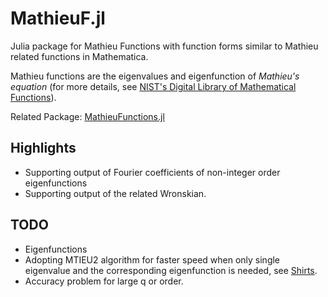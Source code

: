 # MathieuF.jl

Julia package for Mathieu Functions with function forms similar to Mathieu related functions in Mathematica.

Mathieu functions are the eigenvalues and eigenfunction of *Mathieu's
equation* (for more details, see [NIST's Digital Library of
Mathematical Functions](http://dlmf.nist.gov/28)).

Related Package: [MathieuFunctions.jl](https://github.com/BBN-Q/MathieuFunctions.jl)

## Highlights
- Supporting output of Fourier coefficients of non-integer order eigenfunctions
- Supporting output of the related Wronskian.

## TODO
- Eigenfunctions
- Adopting MTIEU2 algorithm for faster speed when only single eigenvalue and the corresponding eigenfunction is needed, see [Shirts](http://dl.acm.org/citation.cfm?id=155796).
- Accuracy problem for large q or order.
